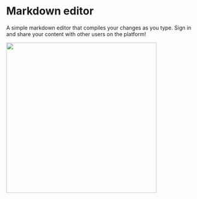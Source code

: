 # Markdown editor
A simple markdown editor that compiles your changes as you type. Sign in and share your content with other users on the platform!

<img width="400" src="https://user-images.githubusercontent.com/5994153/60683438-95d55500-9e4c-11e9-97d2-0c7869ceb781.gif" />
